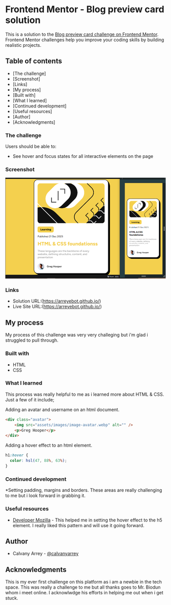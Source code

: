 # Frontend Mentor - Blog preview card solution

This is a solution to the [Blog preview card challenge on Frontend Mentor](https://www.frontendmentor.io/challenges/blog-preview-card-ckPaj01IcS). Frontend Mentor challenges help you improve your coding skills by building realistic projects. 

## Table of contents

  - [The challenge]
  - [Screenshot]
  - [Links]
  - [My process]
  - [Built with]
  - [What I learned]
  - [Continued development]
  - [Useful resources]
  - [Author]
  - [Acknowledgments]

### The challenge

Users should be able to:

- See hover and focus states for all interactive elements on the page

### Screenshot

![](./assets/images/Screenshot%20(200).png)

### Links

- Solution URL:(https://arreyebot.github.io/)
- Live Site URL:(https://arreyebot.github.io/)

## My process

My process of this challenge was very very challeging but i'm glad i struggled to pull through.

### Built with

- HTML
- CSS

### What I learned

This process was really helpful to me as i learned more about HTML & CSS. Just a few of it include;

 Adding an avatar and username on an html document.

```HTML
<div class="avatar">
    <img src="assets/images/image-avatar.webp" alt="" />
    <p>Greg Hooper</p>
</div>
```
Adding a hover effect to an html element.

```css
h1:hover {
  color: hsl(47, 88%, 63%);
}
```

### Continued development

*Setting padding, margins and borders. These areas are really challenging to me but i look forward in grabbing it.


### Useful resources

- [Developer Mozilla](https://developer.mozilla.org/) - This helped me in setting the hover effect to the h5 element. I really liked this pattern and will use it going forward.

## Author

- Calvany Arrey - [@calvanyarrey](https://github.com/Arreyebot)

## Acknowledgments

This is my ever first challenge on this platform as i am a newbie in the tech space. This was really a challenge to me but all thanks goes to Mr. Biodun whom i meet online. I acknowlwdge his efforts in helping me out when i get stuck.
